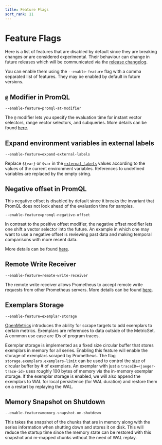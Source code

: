 ```yaml
---
title: Feature Flags
sort_rank: 11
---
```


# Feature Flags

Here is a list of features that are disabled by default since they are breaking changes or are considered experimental.
Their behaviour can change in future releases which will be communicated via the [release changelog](https://github.com/prometheus/prometheus/blob/main/CHANGELOG.md).

You can enable them using the `--enable-feature` flag with a comma separated list of features.
They may be enabled by default in future versions.

## `@` Modifier in PromQL

`--enable-feature=promql-at-modifier`

The `@` modifier lets you specify the evaluation time for instant vector selectors,
range vector selectors, and subqueries. More details can be found [here](querying/basics.md#modifier).

## Expand environment variables in external labels

`--enable-feature=expand-external-labels`

Replace `${var}` or `$var` in the [`external_labels`](configuration/configuration.md#configuration-file)
values according to the values of the current environment variables. References
to undefined variables are replaced by the empty string.

## Negative offset in PromQL

This negative offset is disabled by default since it breaks the invariant
that PromQL does not look ahead of the evaluation time for samples.

`--enable-feature=promql-negative-offset`

In contrast to the positive offset modifier, the negative offset modifier lets
one shift a vector selector into the future.  An example in which one may want
to use a negative offset is reviewing past data and making temporal comparisons
with more recent data.

More details can be found [here](querying/basics.md#offset-modifier).

## Remote Write Receiver

`--enable-feature=remote-write-receiver`

The remote write receiver allows Prometheus to accept remote write requests from other Prometheus servers. More details can be found [here](storage.md#overview).

## Exemplars Storage

`--enable-feature=exemplar-storage`

[OpenMetrics](https://github.com/OpenObservability/OpenMetrics/blob/main/specification/OpenMetrics.md#exemplars) introduces the ability for scrape targets to add exemplars to certain metrics. Exemplars are references to data outside of the MetricSet. A common use case are IDs of program traces.

Exemplar storage is implemented as a fixed size circular buffer that stores exemplars in memory for all series. Enabling this feature will enable the storage of exemplars scraped by Prometheus. The flag `storage.exemplars.exemplars-limit` can be used to control the size of circular buffer by # of exemplars. An exemplar with just a `traceID=<jaeger-trace-id>` uses roughly 100 bytes of memory via the in-memory exemplar storage. If the exemplar storage is enabled, we will also append the exemplars to WAL for local persistence (for WAL duration) and restore them on a restart by replaying the WAL.

## Memory Snapshot on Shutdown

`--enable-feature=memory-snapshot-on-shutdown`

This takes the snapshot of the chunks that are in memory along with the series information when shutting down and stores
it on disk. This will reduce the startup time since the memory state can be restored with this snapshot and m-mapped 
chunks without the need of WAL replay.
